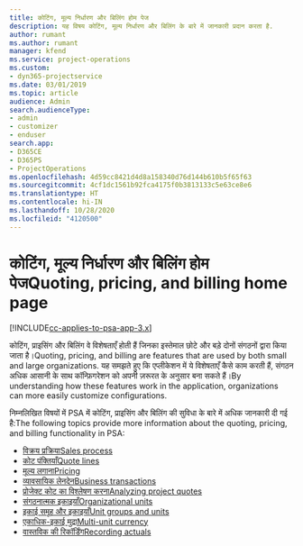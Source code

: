 ```yaml
---
title: कोटिंग, मूल्य निर्धारण और बिलिंग होम पेज
description: यह विषय कोटिंग, मूल्य निर्धारण और बिलिंग के बारे में जानकारी प्रदान करता है.
author: rumant
ms.author: rumant
manager: kfend
ms.service: project-operations
ms.custom:
- dyn365-projectservice
ms.date: 03/01/2019
ms.topic: article
audience: Admin
search.audienceType:
- admin
- customizer
- enduser
search.app:
- D365CE
- D365PS
- ProjectOperations
ms.openlocfilehash: 4d59cc8421d4d8a158340d76d144b610b5f65f63
ms.sourcegitcommit: 4cf1dc1561b92fca4175f0b3813133c5e63ce8e6
ms.translationtype: HT
ms.contentlocale: hi-IN
ms.lasthandoff: 10/28/2020
ms.locfileid: "4120500"
---
```

# <a name="quoting-pricing-and-billing-home-page"></a><span data-ttu-id="f56d3-103">कोटिंग, मूल्य निर्धारण और बिलिंग होम पेज</span><span class="sxs-lookup"><span data-stu-id="f56d3-103">Quoting, pricing, and billing home page</span></span>

[!INCLUDE[cc-applies-to-psa-app-3.x](../includes/cc-applies-to-psa-app-3x.md)]

<span data-ttu-id="f56d3-104">कोटिंग, प्राइसिंग और बिलिंग वे विशेषताएँ होती हैं जिनका इस्तेमाल छोटे और बड़े दोनों संगठनों द्वारा किया जाता है।</span><span class="sxs-lookup"><span data-stu-id="f56d3-104">Quoting, pricing, and billing are features that are used by both small and large organizations.</span></span> <span data-ttu-id="f56d3-105">यह समझते हुए कि एप्लीकेशन में ये विशेषताएँ कैसे काम करती हैं, संगठन अधिक आसानी के साथ कॉन्फ़िगरेशन को अपनी ज़रूरत के अनुसार बना सकते हैं।</span><span class="sxs-lookup"><span data-stu-id="f56d3-105">By understanding how these features work in the application, organizations can more easily customize configurations.</span></span>

<span data-ttu-id="f56d3-106">निम्नलिखित विषयों में PSA में कोटिंग, प्राइसिंग और बिलिंग की सुविधा के बारे में अधिक जानकारी दी गई है:</span><span class="sxs-lookup"><span data-stu-id="f56d3-106">The following topics provide more information about the quoting, pricing, and billing functionality in PSA:</span></span>

- [<span data-ttu-id="f56d3-107">विक्रय प्रक्रिया</span><span class="sxs-lookup"><span data-stu-id="f56d3-107">Sales process</span></span>](basic-sales-process.md)
- [<span data-ttu-id="f56d3-108">कोट पंक्तियाँ</span><span class="sxs-lookup"><span data-stu-id="f56d3-108">Quote lines</span></span>](basic-quote-lines.md)
- [<span data-ttu-id="f56d3-109">मूल्य लगाना</span><span class="sxs-lookup"><span data-stu-id="f56d3-109">Pricing</span></span>](basic-pricing.md)
- [<span data-ttu-id="f56d3-110">व्यावसायिक लेनदेन</span><span class="sxs-lookup"><span data-stu-id="f56d3-110">Business transactions</span></span>](basic-business-transactions.md)
- [<span data-ttu-id="f56d3-111">प्रोजेक्ट कोट का विश्लेषण करना</span><span class="sxs-lookup"><span data-stu-id="f56d3-111">Analyzing project quotes</span></span>](basic-analyzing-quotes.md)
- [<span data-ttu-id="f56d3-112">संगठनात्मक इकाइयाँ</span><span class="sxs-lookup"><span data-stu-id="f56d3-112">Organizational units</span></span>](advanced-organizational.md)
- [<span data-ttu-id="f56d3-113">इकाई समूह और इकाइयाँ</span><span class="sxs-lookup"><span data-stu-id="f56d3-113">Unit groups and units</span></span>](advanced-units.md)
- [<span data-ttu-id="f56d3-114">एकाधिक-इकाई मुद्रा</span><span class="sxs-lookup"><span data-stu-id="f56d3-114">Multi-unit currency</span></span>](advanced-currency.md)
- [<span data-ttu-id="f56d3-115">वास्तविक की रिकॉर्डिंग</span><span class="sxs-lookup"><span data-stu-id="f56d3-115">Recording actuals</span></span>](advanced-actuals.md)
